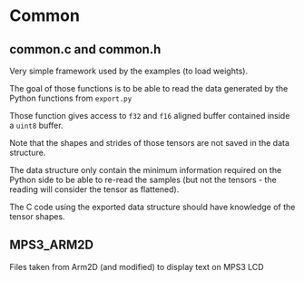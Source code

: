# Common

## common.c and common.h
Very simple framework used by the examples (to load weights).

The goal of those functions is to be able to read the data generated by the Python functions from `export.py`

Those function gives access to `f32` and `f16` aligned buffer contained inside a `uint8` buffer.

Note that the shapes and strides of those tensors are not saved in the data structure.

The data structure only contain the minimum information required on the Python side to be able to re-read the samples (but not the tensors - the reading will consider the tensor as flattened).

The C code using the exported data structure should have knowledge of the tensor shapes.

## MPS3_ARM2D

Files taken from Arm2D (and modified) to display text on MPS3 LCD


